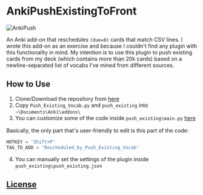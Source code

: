 # AnkiPushExistingToFront  

![AnkiPush](http://i.imgur.com/SSzm1mn.png)

An Anki add-on that reschedules `(due=0)` cards that match CSV lines.
I wrote this add-on as an exercise and because I couldn't find any plugin with this functionality in mind. 
My intention is to use this plugin to push existing cards from my deck (which contains more than 20k cards) based on a newline-separated
list of vocabs I've mined from different sources.

## How to Use  
1. Clone/Download the repository from [here](https://github.com/SpencerMAQ/AnkiPushExistingToFront/archive/master.zip)
2. Copy `Push_Existing_Vocab.py` and `push_existing` into `~\Documents\Anki\addons\`
3. You can customize some of the code inside `push_existing\main.py` [here](/push_existing/main.py) 

Basically, the only part that's user-friendly to edit is this part of the code:    　
```py
HOTKEY = 'Shift+P'  
TAG_TO_ADD = 'Rescheduled_by_Push_Existing_Vocab'
```    
4. You can manually set the settings of the plugin inside `push_existing\push_existing.json`  

## [License](LICENSE)
